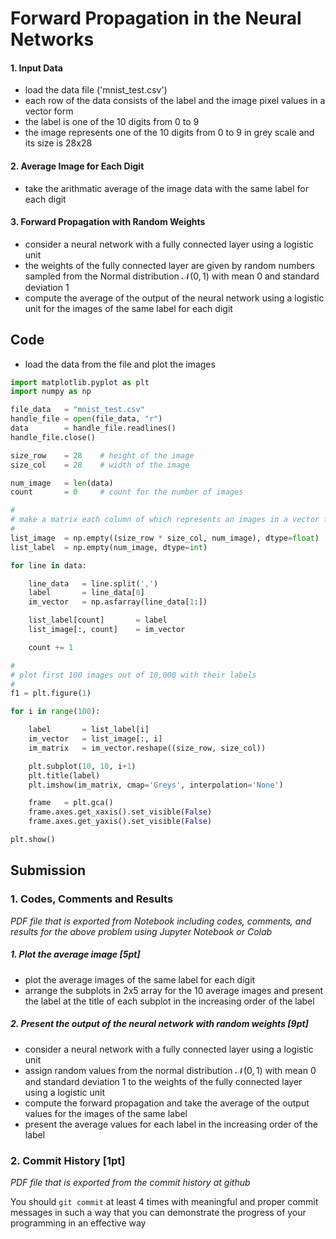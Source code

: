 # Forward Propagation in the Neural Networks

#### 1. Input Data

- load the data file ('mnist_test.csv')
- each row of the data consists of the label and the image pixel values in a vector form
- the label is one of the 10 digits from 0 to 9
- the image represents one of the 10 digits from 0 to 9 in grey scale and its size is 28x28

#### 2. Average Image for Each Digit

- take the arithmatic average of the image data with the same label for each digit

#### 3. Forward Propagation with Random Weights

- consider a neural network with a fully connected layer using a logistic unit
- the weights of the fully connected layer are given by random numbers sampled from the Normal distribution $`\mathcal{N}(0, 1)`$ with mean 0 and standard deviation 1
- compute the average of the output of the neural network using a logistic unit for the images of the same label for each digit

## Code

- load the data from the file and plot the images

``` python
import matplotlib.pyplot as plt
import numpy as np

file_data   = "mnist_test.csv"
handle_file = open(file_data, "r")
data        = handle_file.readlines()
handle_file.close()

size_row    = 28    # height of the image
size_col    = 28    # width of the image

num_image   = len(data)
count       = 0     # count for the number of images

#
# make a matrix each column of which represents an images in a vector form 
#
list_image  = np.empty((size_row * size_col, num_image), dtype=float)
list_label  = np.empty(num_image, dtype=int)

for line in data:

    line_data   = line.split(',')
    label       = line_data[0]
    im_vector   = np.asfarray(line_data[1:])

    list_label[count]       = label
    list_image[:, count]    = im_vector    

    count += 1

# 
# plot first 100 images out of 10,000 with their labels
# 
f1 = plt.figure(1)

for i in range(100):

    label       = list_label[i]
    im_vector   = list_image[:, i]
    im_matrix   = im_vector.reshape((size_row, size_col))

    plt.subplot(10, 10, i+1)
    plt.title(label)
    plt.imshow(im_matrix, cmap='Greys', interpolation='None')

    frame   = plt.gca()
    frame.axes.get_xaxis().set_visible(False)
    frame.axes.get_yaxis().set_visible(False)

plt.show()
```

## Submission

### 1. Codes, Comments and Results

_PDF file that is exported from Notebook including codes, comments, and results for the above problem using Jupyter Notebook or Colab_

##### 1. Plot the average image [5pt]
- plot the average images of the same label for each digit
- arrange the subplots in 2x5 array for the 10 average images and present the label at the title of each subplot in the increasing order of the label

##### 2. Present the output of the neural network with random weights [9pt]
- consider a neural network with a fully connected layer using a logistic unit
- assign random values from the normal distribution $`\mathcal{N}(0, 1)`$ with mean 0 and standard deviation 1 to the weights of the fully connected layer using a logistic unit
- compute the forward propagation and take the average of the output values for the images of the same label
- present the average values for each label in the increasing order of the label

### 2. Commit History [1pt]

_PDF file that is exported from the commit history at github_

You should `git commit` at least 4 times with meaningful and proper commit messages in such a way that you can demonstrate the progress of your programming in an effective way